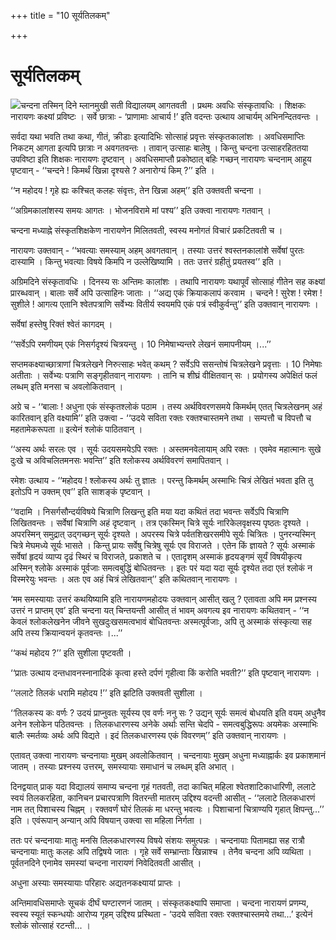 +++
title = "10 सूर्यतिलकम्"

+++
# सूर्यतिलकम्

![](magazine_images/img-1658387119Katha.jpg)चन्दना तस्मिन् दिने म्लानमुखी सती विद्यालयम् आगतवती । प्रथमः अवधिः संस्कृतावधिः । शिक्षकः नारायणः कक्ष्यां प्रविष्टः । सर्वे छात्राः - ‘प्राणामाः आचार्य !’ इति वदन्तः उत्थाय आचार्यम् अभिनन्दितवन्तः ।

सर्वदा यथा भवति तथा कथा, गीतं, क्रीडाः इत्यादिभिः सोत्साहं प्रवृत्तः संस्कृतकालांशः । अवधिसमाप्तिः निकटम् आगता इत्यपि छात्राः न अवगतवन्तः । तावान् उत्साहः बालेषु । किन्तु चन्दना उत्साहरहिततया उपविष्टा इति शिक्षकः नारायणः दृष्टवान् । अवधिसमाप्तौ प्रकोष्ठात् बहिः गच्छन् नारायणः चन्दनाम् आहूय पृष्टवान् - ‘‘चन्दने ! किमर्थं खिन्ना दृश्यसे ? अनारोग्यं किम् ?’’ इति ।

‘‘न महोदय ! गृहे ह्यः कश्चित् कलहः संवृत्तः, तेन खिन्ना अहम्’’ इति उक्तवती चन्दना ।

‘‘अग्रिमकालांशस्य समयः आगतः । भोजनविरामे मां पश्य’’ इति उक्त्वा नारायणः गतवान् ।

चन्दना मध्याह्ने संस्कृतशिक्षकेण नारायणेन मिलितवती, स्वस्य मनोगतं विचारं प्रकटितवती च ।

नारायणः उक्तवान् - ‘‘भवत्याः समस्याम् अहम् अवगतवान् । तस्याः उत्तरं श्वस्तनकालांशे सर्वेषां पुरतः दास्यामि । किन्तु भवत्याः विषये किमपि न उल्लेखिष्यामि । ततः उत्तरं ग्रहीतुं प्रयतस्व’’ इति ।

अग्रिमदिने संस्कृतावधिः । दिनस्य सः अन्तिमः कालांशः । तथापि नारायणः यथापूर्वं सोत्साहं गीतेन सह कक्ष्यां प्रारब्धवान् । बालाः सर्वे अपि उत्साहिनः जाताः । ‘‘अद्य एकं क्रियाकलापं करवाम । चन्दने ! सुरेश ! रमेश ! सुशीले ! आगत्य एतानि श्वेतपत्राणि सर्वेभ्यः वितीर्य स्वयमपि एकं पत्रं स्वीकुर्वन्तु’’ इति उक्तवान् नारायणः ।

सर्वेषां हस्तेषु रिक्तं श्वेतं कागदम् ।

‘‘सर्वेऽपि रमणीयम् एकं निसर्गदृश्यं चित्रयन्तु । 10 निमेषाभ्यन्तरे लेखनं समापनीयम् ।...’’

सप्तमकक्ष्याच्छात्राणां चित्रलेखने निरुत्साहः भवेत् कथम् ? सर्वेऽपि ससन्तोषं चित्रलेखने प्रवृत्ताः । 10 निमेषाः अतीताः । सर्वेभ्यः पत्राणि सङ्गृहीतवान् नारायणः । तानि च शीघ्रं वीक्षितवान् सः । प्रयोगस्य अपेक्षितं फलं लब्धम् इति मनसा च अवलोकितवान् ।

अग्रे च - ‘‘बालाः ! अधुना एकं संस्कृतश्लोकं पठाम । तस्य अर्थविवरणसमये किमर्थम् एतत् चित्रलेखनम् अहं कारितवान् इति वक्ष्यामि’’ इति उक्त्वा - ‘‘उदये सविता रक्तः रक्तश्चास्तमने तथा । सम्पत्तौ च विपत्तौ च महतामेकरूपता ॥ इत्येनं श्लोकं पाठितवान् ।

‘‘अस्य अर्थः सरलः एव । सूर्यः उदयसमयेऽपि रक्तः । अस्तमनवेलायाम् अपि रक्तः । एवमेव महात्मानः सुखे दुःखे च अविचलितमनसः भवन्ति’’ इति श्लोकस्य अर्थविवरणं समापितवान् ।

रमेशः उत्थाय - ‘‘महोदय ! श्लोकस्य अर्थः तु ज्ञातः । परन्तु किमर्थम् अस्माभिः चित्रं लेखितं भवता इति तु इतोऽपि न उक्तम् एव’’ इति साशङ्कं पृष्टवान् ।

‘‘वदामि । निसर्गसौन्दर्यविषये चित्राणि लिखन्तु इति मया यदा कथितं तदा भवन्तः सर्वेऽपि चित्राणि लिखितवन्तः । सर्वेषां चित्राणि अहं दृष्टवान् । तत्र एकस्मिन् चित्रे सूर्यः नारिकेलवृक्षस्य पृष्ठतः दृश्यते । अपरस्मिन् समुद्रात् उद्गच्छन् सूर्यः दृश्यते । अपरस्य चित्रे पर्वतशिखरसमीपे सूर्यः चित्रितः । पुनरन्यस्मिन् चित्रे मेघमध्ये सूर्यः भासते । किन्तु प्रायः सर्वेषु चित्रेषु सूर्यः एव विराजते । एतेन किं ज्ञायते ? सूर्यः अस्माकं सर्वेषां हृदयं व्याप्य दृढं स्थिरं च विराजते, प्रकाशते च । एतादृशम् अस्माकं हृदयङ्गमं सूर्यं विषयीकृत्य अस्मिन् श्लोके अस्माकं पूर्वजाः समत्वबुद्धिं बोधितवन्तः । इतः परं यदा यदा सूर्यः दृश्येत तदा एतं श्लोकं न विस्मरेयुः भवन्तः । अतः एव अहं चित्रं लेखितवान्’’ इति कथितवान् नारायणः ।

‘मम समस्यायाः उत्तरं कथयिष्यामि इति नारायणमहोदयः उक्तवान् आसीत् खलु ? एतावता अपि मम प्रश्नस्य उत्तरं न प्राप्तम् एव’ इति चन्दना यत् चिन्तयन्ती आसीत् तं भावम् अवगत्य इव नारायणः कथितवान् - ‘‘न केवलं श्लोकलेखनेन जीवने सुखदुःखसमत्वभावं बोधितवन्तः अस्मत्पूर्वजाः, अपि तु अस्माकं संस्कृत्या सह अपि तस्य क्रियान्वयनं कृतवन्तः ।...’’

‘‘कथं महोदय ?’’ इति सुशीला पृष्टवती ।

‘‘प्रातः उत्थाय दन्तधावनस्नानादिकं कृत्वा हस्ते दर्पणं गृहीत्वा किं करोति भवती?’’ इति पृष्टवान् नारायणः ।

‘‘ललाटे तिलकं धरामि महोदय !’’ इति झटिति उक्तवती सुशीला ।

‘‘तिलकस्य कः वर्णः ? उदयं प्राप्नुवतः सूर्यस्य एव वर्णः ननु सः ? उद्यन् सूर्यः समत्वं बोधयति इति वयम् अधुनैव अनेन श्लोकेन पठितवन्तः । तिलकधारणस्य अनेके अर्थाः सन्ति चेदपि - समत्वबुद्धिरूपः अयमेकः अस्माभिः बालैः स्मर्तव्यः अर्थः अपि विद्यते । इदं तिलकधारणस्य एकं विवरणम्’’ इति उक्तवान् नारायणः ।

एतावत् उक्त्वा नारायणः चन्दनायाः मुखम् अवलोकितवान् । चन्दनायाः मुखम् अधुना मध्याह्नार्कः इव प्रकाशमानं जातम् । तस्याः प्रश्नस्य उत्तरम्, समस्यायाः समाधानं च लब्धम् इति अभात् ।

दिनद्वयात् प्राक् यदा विद्यालयं समाप्य चन्दना गृहं गतवती, तदा काचित् महिला श्वेतशाटिकाधारिणी, ललाटे स्वयं तिलकरहिता, कानिचन प्रचारपत्राणि वितरन्ती मातरम् उद्दिश्य वदन्ती आसीत् - ‘‘ललाटे तिलकधारणं नाम तत् पिशाचस्य चिह्नम् । रक्तवर्णं घोरं तिलकं मा धरन्तु भवत्यः । पिशाचानां चित्राण्यपि गृहात् क्षिपन्तु...’’ इति । एवंरूपान् अन्यान् अपि विषयान् उक्त्वा सा महिला निर्गता ।

ततः परं चन्दनायाः मातुः मनसि तिलकधारणस्य विषये संशयः समुत्पन्नः । चन्दनायाः पितामह्या सह रात्रौ चन्दनायाः मातुः कलहः अपि तद्विषये जातः । गृहे सर्वे सम्भ्रान्ताः खिन्नाश्च । तेनैव चन्दना अपि व्यथिता । पूर्वतनदिने एनामेव समस्यां चन्दना नारायणं निवेदितवती आसीत् ।

अधुना अस्याः समस्यायाः परिहारः अद्यतनकक्ष्यायां प्राप्तः ।

अन्तिमावधिसमाप्तेः सूचकं दीर्घं घण्टारणनं जातम् । संस्कृतकक्ष्यापि समाप्ता । चन्दना नारायणं प्रणम्य, स्वस्य स्यूतं स्कन्धयोः आरोप्य गृहम् उद्दिश्य प्रस्थिता - ‘उदये सविता रक्तः रक्तश्चास्तमये तथा...’ इत्येनं श्लोकं सोत्साहं रटन्ती... ।
